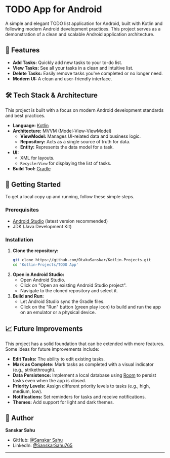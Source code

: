 # TODO App for Android

A simple and elegant TODO list application for Android, built with Kotlin and following modern Android development practices. This project serves as a demonstration of a clean and scalable Android application architecture.

## 🌟 Features

*   **Add Tasks:** Quickly add new tasks to your to-do list.
*   **View Tasks:** See all your tasks in a clean and intuitive list.
*   **Delete Tasks:** Easily remove tasks you've completed or no longer need.
*   **Modern UI:** A clean and user-friendly interface.

## 🛠️ Tech Stack & Architecture

This project is built with a focus on modern Android development standards and best practices.

*   **Language:** [Kotlin](https://kotlinlang.org/)
*   **Architecture:** MVVM (Model-View-ViewModel)
    *   **ViewModel:** Manages UI-related data and business logic.
    *   **Repository:** Acts as a single source of truth for data.
    *   **Entity:** Represents the data model for a task.
*   **UI:**
    *   XML for layouts.
    *   `RecyclerView` for displaying the list of tasks.
*   **Build Tool:** [Gradle](https://gradle.org/)

## 🚀 Getting Started

To get a local copy up and running, follow these simple steps.

### Prerequisites

*   [Android Studio](https://developer.android.com/studio) (latest version recommended)
*   JDK (Java Development Kit)

### Installation

1.  **Clone the repository:**
    ```sh
    git clone https://github.com/OtakuSanskar/Kotlin-Projects.git
    cd 'Kotlin-Projects/TODO App'
    ```
2.  **Open in Android Studio:**
    *   Open Android Studio.
    *   Click on "Open an existing Android Studio project".
    *   Navigate to the cloned repository and select it.
3.  **Build and Run:**
    *   Let Android Studio sync the Gradle files.
    *   Click on the "Run" button (green play icon) to build and run the app on an emulator or a physical device.

## 📈 Future Improvements

This project has a solid foundation that can be extended with more features. Some ideas for future improvements include:

*   **Edit Tasks:** The ability to edit existing tasks.
*   **Mark as Complete:** Mark tasks as completed with a visual indicator (e.g., strikethrough).
*   **Data Persistence:** Implement a local database using [Room](https://developer.android.com/training/data-storage/room) to persist tasks even when the app is closed.
*   **Priority Levels:** Assign different priority levels to tasks (e.g., high, medium, low).
*   **Notifications:** Set reminders for tasks and receive notifications.
*   **Themes:** Add support for light and dark themes.

## 👤 Author

**Sanskar Sahu**

*   GitHub: [@Sanskar Sahu](https://github.com/OtakuSanskar)
*   LinkedIn: [@SanskarSahu765](https://www.linkedin.com/in/SanskarSahu765)

---
